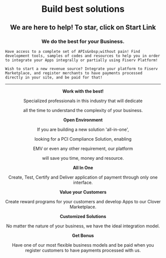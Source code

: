 
# <center>Build best solutions</center>
    
## <center>We are here to help! To star, click on Start Link</center>
 
### <center>We do the best for your Business.</center>

    Have access to a complete set of APIs&nbsp;without pain! Find development tools, samples of codes and resources to help you in order to integrate your Apps integrally or partially using Fiserv Platform!
    
    Wish to start a new revenue source? Integrate your platform to Fiserv Marketplace, and register merchants to have payments processed directly in your site, and be paid for that!
    
---

 **<center>Work with the best!** 
 
 Specialized professionals in this industry that will dedicate 
 
 all the time to understand the complexity of your business.</center>



**<center>Open Environment**

If you are building a new solution 'all-in-one',

 looking for a PCI Compliance Solution, enabling 
 
 EMV or even any other requirement, our platform 
 
 will save you time, money and resource.</center>

**<center>All In One**
      
Create, Test, Certify and Deliver application of payment through only one interface.</center>
      
**<center>Value your Customers**
      
Create reward programs for your customers and develop Apps to our Clover Marketplace.</center>

**<center>Customized Solutions**
      
No matter the nature of your business, we have the ideal integration model.</center>

**<center>Get Bonus**
      
Have one of our most flexible business models and be paid when you register customers to have payments processed with us.</center>
